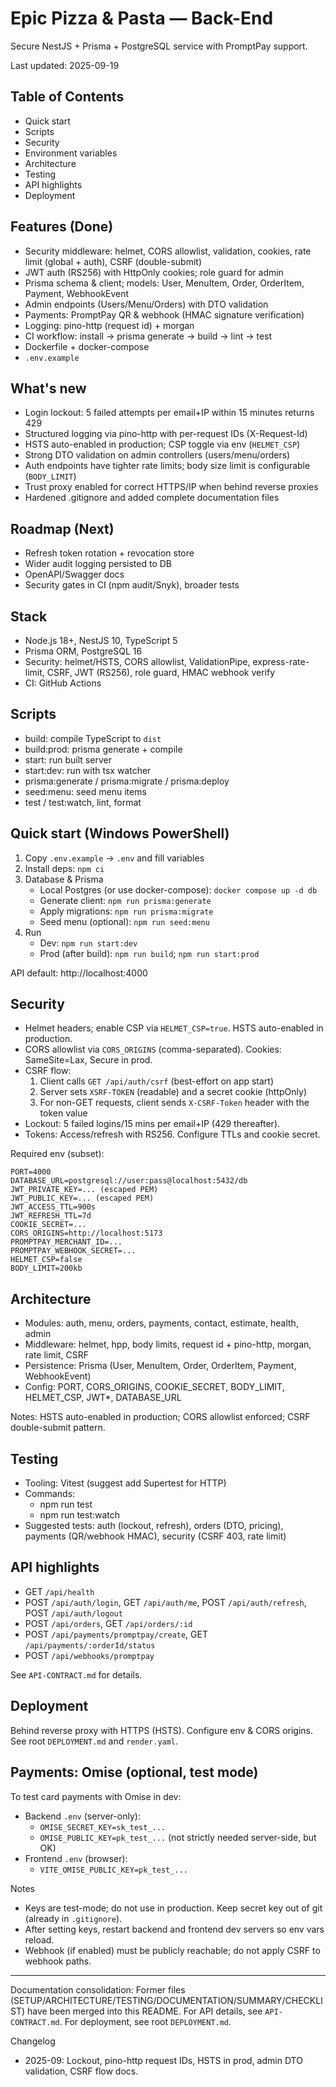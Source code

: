 # Epic Pizza & Pasta — Back-End

Secure NestJS + Prisma + PostgreSQL service with PromptPay support.

Last updated: 2025-09-19

## Table of Contents

- Quick start
- Scripts
- Security
- Environment variables
- Architecture
- Testing
- API highlights
- Deployment

## Features (Done)
- Security middleware: helmet, CORS allowlist, validation, cookies, rate limit (global + auth), CSRF (double-submit)
- JWT auth (RS256) with HttpOnly cookies; role guard for admin
- Prisma schema & client; models: User, MenuItem, Order, OrderItem, Payment, WebhookEvent
- Admin endpoints (Users/Menu/Orders) with DTO validation
- Payments: PromptPay QR & webhook (HMAC signature verification)
- Logging: pino-http (request id) + morgan
- CI workflow: install → prisma generate → build → lint → test
- Dockerfile + docker-compose
- `.env.example`

## What's new
- Login lockout: 5 failed attempts per email+IP within 15 minutes returns 429
- Structured logging via pino-http with per-request IDs (X-Request-Id)
- HSTS auto-enabled in production; CSP toggle via env (`HELMET_CSP`)
- Strong DTO validation on admin controllers (users/menu/orders)
- Auth endpoints have tighter rate limits; body size limit is configurable (`BODY_LIMIT`)
- Trust proxy enabled for correct HTTPS/IP when behind reverse proxies
- Hardened .gitignore and added complete documentation files

## Roadmap (Next)
- Refresh token rotation + revocation store
- Wider audit logging persisted to DB
- OpenAPI/Swagger docs
- Security gates in CI (npm audit/Snyk), broader tests

## Stack
- Node.js 18+, NestJS 10, TypeScript 5
- Prisma ORM, PostgreSQL 16
- Security: helmet/HSTS, CORS allowlist, ValidationPipe, express-rate-limit, CSRF, JWT (RS256), role guard, HMAC webhook verify
- CI: GitHub Actions

## Scripts
- build: compile TypeScript to `dist`
- build:prod: prisma generate + compile
- start: run built server
- start:dev: run with tsx watcher
- prisma:generate / prisma:migrate / prisma:deploy
- seed:menu: seed menu items
- test / test:watch, lint, format

## Quick start (Windows PowerShell)
1) Copy `.env.example` → `.env` and fill variables
2) Install deps: `npm ci`
3) Database & Prisma
   - Local Postgres (or use docker-compose): `docker compose up -d db`
   - Generate client: `npm run prisma:generate`
   - Apply migrations: `npm run prisma:migrate`
   - Seed menu (optional): `npm run seed:menu`
4) Run
   - Dev: `npm run start:dev`
   - Prod (after build): `npm run build`; `npm run start:prod`

API default: http://localhost:4000

## Security
- Helmet headers; enable CSP via `HELMET_CSP=true`. HSTS auto-enabled in production.
- CORS allowlist via `CORS_ORIGINS` (comma-separated). Cookies: SameSite=Lax, Secure in prod.
- CSRF flow:
  1) Client calls `GET /api/auth/csrf` (best-effort on app start)
  2) Server sets `XSRF-TOKEN` (readable) and a secret cookie (httpOnly)
  3) For non-GET requests, client sends `X-CSRF-Token` header with the token value
- Lockout: 5 failed logins/15 mins per email+IP (429 thereafter).
- Tokens: Access/refresh with RS256. Configure TTLs and cookie secret.

Required env (subset):

```
PORT=4000
DATABASE_URL=postgresql://user:pass@localhost:5432/db
JWT_PRIVATE_KEY=... (escaped PEM) 
JWT_PUBLIC_KEY=... (escaped PEM)
JWT_ACCESS_TTL=900s
JWT_REFRESH_TTL=7d
COOKIE_SECRET=...
CORS_ORIGINS=http://localhost:5173
PROMPTPAY_MERCHANT_ID=...
PROMPTPAY_WEBHOOK_SECRET=...
HELMET_CSP=false
BODY_LIMIT=200kb
```

## Architecture

- Modules: auth, menu, orders, payments, contact, estimate, health, admin
- Middleware: helmet, hpp, body limits, request id + pino-http, morgan, rate limit, CSRF
- Persistence: Prisma (User, MenuItem, Order, OrderItem, Payment, WebhookEvent)
- Config: PORT, CORS_ORIGINS, COOKIE_SECRET, BODY_LIMIT, HELMET_CSP, JWT*, DATABASE_URL

Notes: HSTS auto-enabled in production; CORS allowlist enforced; CSRF double-submit pattern.

## Testing

- Tooling: Vitest (suggest add Supertest for HTTP)
- Commands:
   - npm run test
   - npm run test:watch
- Suggested tests: auth (lockout, refresh), orders (DTO, pricing), payments (QR/webhook HMAC), security (CSRF 403, rate limit)

## API highlights
- GET `/api/health`
- POST `/api/auth/login`, GET `/api/auth/me`, POST `/api/auth/refresh`, POST `/api/auth/logout`
- POST `/api/orders`, GET `/api/orders/:id`
- POST `/api/payments/promptpay/create`, GET `/api/payments/:orderId/status`
- POST `/api/webhooks/promptpay`

See `API-CONTRACT.md` for details.

## Deployment
Behind reverse proxy with HTTPS (HSTS). Configure env & CORS origins. See root `DEPLOYMENT.md` and `render.yaml`.

## Payments: Omise (optional, test mode)

To test card payments with Omise in dev:

- Backend `.env` (server-only):
   - `OMISE_SECRET_KEY=sk_test_...`
   - `OMISE_PUBLIC_KEY=pk_test_...` (not strictly needed server-side, but OK)
- Frontend `.env` (browser):
   - `VITE_OMISE_PUBLIC_KEY=pk_test_...`

Notes
- Keys are test-mode; do not use in production. Keep secret key out of git (already in `.gitignore`).
- After setting keys, restart backend and frontend dev servers so env vars reload.
- Webhook (if enabled) must be publicly reachable; do not apply CSRF to webhook paths.

---
Documentation consolidation: Former files (SETUP/ARCHITECTURE/TESTING/DOCUMENTATION/SUMMARY/CHECKLIST) have been merged into this README. For API details, see `API-CONTRACT.md`. For deployment, see root `DEPLOYMENT.md`.

Changelog
- 2025-09: Lockout, pino-http request IDs, HSTS in prod, admin DTO validation, CSRF flow docs.
